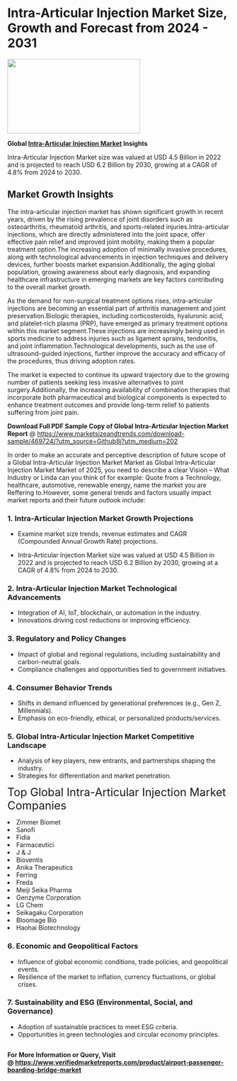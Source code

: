 <H1>Intra-Articular Injection Market Size, Growth and Forecast from 2024 - 2031</H1><img class="aligncenter size-medium wp-image-584254" src="https://thirdeyenews.in/wp-content/uploads/2024/09/Global-Market-Research-300x168.jpeg" alt="" width="300" height="168" /><p><strong>Global&nbsp;<a href="https://www.marketsizeandtrends.com/download-sample/469724/?utm_source=Github8j?utm_medium=202">Intra-Articular Injection Market</a> Insights</strong></p><p>Intra-Articular Injection Market size was valued at USD 4.5 Billion in 2022 and is projected to reach USD 6.2 Billion by 2030, growing at a CAGR of 4.8% from 2024 to 2030.</p><p><h2>Market Growth Insights</h2> <p>The intra-articular injection market has shown significant growth in recent years, driven by the rising prevalence of joint disorders such as osteoarthritis, rheumatoid arthritis, and sports-related injuries.Intra-articular injections, which are directly administered into the joint space, offer effective pain relief and improved joint mobility, making them a popular treatment option.The increasing adoption of minimally invasive procedures, along with technological advancements in injection techniques and delivery devices, further boosts market expansion.Additionally, the aging global population, growing awareness about early diagnosis, and expanding healthcare infrastructure in emerging markets are key factors contributing to the overall market growth.</p> <p>As the demand for non-surgical treatment options rises, intra-articular injections are becoming an essential part of arthritis management and joint preservation.Biologic therapies, including corticosteroids, hyaluronic acid, and platelet-rich plasma (PRP), have emerged as primary treatment options within this market segment.These injections are increasingly being used in sports medicine to address injuries such as ligament sprains, tendonitis, and joint inflammation.Technological developments, such as the use of ultrasound-guided injections, further improve the accuracy and efficacy of the procedures, thus driving adoption rates.</p> <p>The market is expected to continue its upward trajectory due to the growing number of patients seeking less invasive alternatives to joint surgery.Additionally, the increasing availability of combination therapies that incorporate both pharmaceutical and biological components is expected to enhance treatment outcomes and provide long-term relief to patients suffering from joint pain.</p> <p><span class=""><strong>Download Full PDF Sample Copy of Global Intra-Articular Injection Market Report</strong> @ <a href="https://www.marketsizeandtrends.com/download-sample/469724/?utm_source=Github8j?utm_medium=202" target="_blank">https://www.marketsizeandtrends.com/download-sample/469724/?utm_source=Github8j?utm_medium=202</a></span></p><p>In order to make an accurate and perceptive description of future scope of a Global&nbsp;Intra-Articular Injection Market Market as Global&nbsp;Intra-Articular Injection Market Market of 2025, you need to describe a clear Vision &ndash; What Industry or Linda can you think of for example: Quote from a Technology, healthcare, automotive, renewable energy, name the market you are Reffering to.However, some general trends and factors usually impact market reports and their future outlook include:</p><h3>1.&nbsp;<strong>Intra-Articular Injection Market Growth Projections</strong></h3><ul><li>Examine market size trends, revenue estimates and CAGR (Compounded Annual Growth Rate) projections.</li><li><p>Intra-Articular Injection Market size was valued at USD 4.5 Billion in 2022 and is projected to reach USD 6.2 Billion by 2030, growing at a CAGR of 4.8% from 2024 to 2030.</p></li></ul><h3>2.&nbsp;<strong>Intra-Articular Injection Market Technological Advancements</strong></h3><ul><li>Integration of AI, IoT, blockchain, or automation in the industry.</li><li>Innovations driving cost reductions or improving efficiency.</li></ul><h3>3.&nbsp;<strong>Regulatory and Policy Changes</strong></h3><ul><li>Impact of global and regional regulations, including sustainability and carbon-neutral goals.</li><li>Compliance challenges and opportunities tied to government initiatives.</li></ul><h3>4.&nbsp;<strong>Consumer Behavior Trends</strong></h3><ul><li>Shifts in demand influenced by generational preferences (e.g., Gen Z, Millennials).</li><li>Emphasis on eco-friendly, ethical, or personalized products/services.</li></ul><h3>5.&nbsp;<strong>Global Intra-Articular Injection Market Competitive Landscape</strong></h3><ul><li>Analysis of key players, new entrants, and partnerships shaping the industry.</li><li>Strategies for differentiation and market penetration.</li></ul><p data-pm-slice="1 1 []"><span style="color: inherit; font-family: inherit; font-size: 25px;">Top Global Intra-Articular Injection Market Companies</span></p><div class="" data-test-id=""><p><li>Zimmer Biomet</li><li> Sanofi</li><li> Fidia</li><li> Farmaceutici</li><li> J & J</li><li> Bioventis</li><li> Anika Therapeutics</li><li> Ferring</li><li> Freda</li><li> Meiji Seika Pharma</li><li> Genzyme Corporation</li><li> LG Chem</li><li> Seikagaku Corporation</li><li> Bloomage Bio</li><li> Haohai Biotechnology</li></p></div><h3>6.&nbsp;<strong>Economic and Geopolitical Factors</strong></h3><ul><li>Influence of global economic conditions, trade policies, and geopolitical events.</li><li>Resilience of the market to inflation, currency fluctuations, or global crises.</li></ul><h3>7.&nbsp;<strong>Sustainability and ESG (Environmental, Social, and Governance)</strong></h3><ul><li>Adoption of sustainable practices to meet ESG criteria.</li><li>Opportunities in green technologies and circular economy principles.</li></ul><h2><strong style="font-size: 14px;">For More Information or Query, Visit @&nbsp;</strong><a style="background-color: #ffffff; font-size: 14px;" href="https://www.marketsizeandtrends.com/report/intra-articular-injection-market/" target="_blank">https://www.verifiedmarketreports.com/product/airport-passenger-boarding-bridge-market</a></h2>